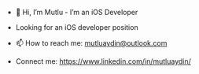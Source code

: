 - 👋 Hi, I’m Mutlu - I’m an iOS Developer

- Looking for an iOS developer position 

- 📫 How to reach me: mutluaydin@outlook.com
- Connect me: https://www.linkedin.com/in/mutluaydin/

<!---
maydino/maydino is a ✨ special ✨ repository because its `README.md` (this file) appears on your GitHub profile.
You can click the Preview link to take a look at your changes.
--->
